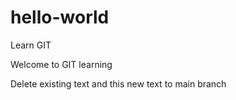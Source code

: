 # hello-world
Learn GIT

Welcome to GIT learning

Delete existing text and this new text to main branch
